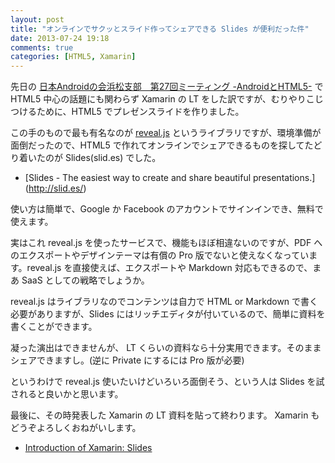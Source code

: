 ```yaml
---
layout: post
title: "オンラインでサクッとスライド作ってシェアできる Slides が便利だった件"
date: 2013-07-24 19:18
comments: true
categories: [HTML5, Xamarin]
---
```

先日の [日本Androidの会浜松支部　第27回ミーティング -AndroidとHTML5-](http://connpass.com/event/2847/) で HTML5 中心の話題にも関わらず Xamarin の LT をした訳ですが、むりやりこじつけるために、HTML5 でプレゼンスライドを作りました。
<!--more-->

この手のもので最も有名なのが [reveal.js](http://lab.hakim.se/reveal-js/) というライブラリですが、環境準備が面倒だったので、HTML5 で作れてオンラインでシェアできるものを探してたどり着いたのが Slides(slid.es) でした。

* [Slides - The easiest way to create and share beautiful presentations.] (http://slid.es/)

使い方は簡単で、Google か Facebook のアカウントでサインインでき、無料で使えます。

実はこれ reveal.js を使ったサービスで、機能もほぼ相違ないのですが、PDF へのエクスポートやデザインテーマは有償の Pro 版でないと使えなくなっています。reveal.js を直接使えば、エクスポートや Markdown 対応もできるので、まあ SaaS としての戦略でしょうか。

reveal.js はライブラリなのでコンテンツは自力で HTML or Markdown で書く必要がありますが、Slides にはリッチエディタが付いているので、簡単に資料を書くことができます。

凝った演出はできませんが、 LT くらいの資料なら十分実用できます。そのままシェアできますし。(逆に Private にするには Pro 版が必要)

というわけで reveal.js 使いたいけどいろいろ面倒そう、という人は Slides を試されると良いかと思います。

最後に、その時発表した Xamarin の LT 資料を貼って終わります。
Xamarin もどうぞよろしくおねがいします。

* [Introduction of Xamarin: Slides](http://slides.com/amay/intro_of_xamarin/embed)